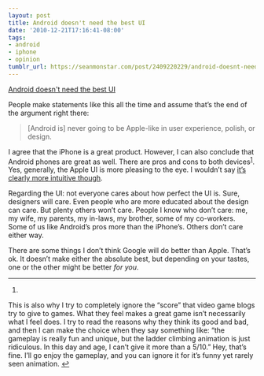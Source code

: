 ```yaml
---
layout: post
title: Android doesn't need the best UI
date: '2010-12-21T17:16:41-08:00'
tags:
- android
- iphone
- opinion
tumblr_url: https://seanmonstar.com/post/2409220229/android-doesnt-need-the-best-ui
---
```

[Android doesn't need the best UI](http://www.marco.org/2402097858)  

People make statements like this all the time and assume that’s the end of the argument right there:

> [Android is] never going to be Apple-like in user experience, polish, or design.

I agree that the iPhone is a great product. However, I can also conclude that Android phones are great as well. There are pros and cons to both devices<sup id="fnref:1"><a href="#fn:1" class="footnote-ref" role="doc-noteref">1</a></sup>. Yes, generally, the Apple UI is more pleasing to the eye. I wouldn’t say [it’s clearly more intuitive though](http://scripting.com/stories/2010/08/23/whereIsTheIphone4Spacebar.html).

Regarding the UI: not everyone cares about how perfect the UI is. Sure, designers will care. Even people who are more educated about the design can care. But plenty others won’t care. People I know who don’t care: me, my wife, my parents, my in-laws, my brother, some of my co-workers. Some of us like Android’s pros more than the iPhone’s. Others don’t care either way.

There are some things I don’t think Google will do better than Apple. That’s ok. It doesn’t make either the absolute best, but depending on your tastes, one or the other might be better _for you_.

* * *

1. 

This is also why I try to completely ignore the “score” that video game blogs try to give to games. What they feel makes a great game isn’t necessarily what I feel does. I try to read the reasons why they think its good and bad, and then I can make the choice when they say something like: “the gameplay is really fun and unique, but the ladder climbing animation is just ridiculous. In this day and age, I can’t give it more than a 5/10.” Hey, that’s fine. I’ll go enjoy the gameplay, and you can ignore it for it’s funny yet rarely seen animation.&nbsp;[↩︎](#fnref:1)

